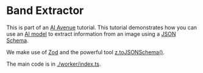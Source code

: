 # Band Extractor

This is part of an [AI Avenue](https://aiavenue.show) tutorial. This tutorial demonstrates how you can use an [AI model](https://developers.cloudflare.com/workers-ai/models/llama-4-scout-17b-16e-instruct/) to extract information from an image using a [JSON Schema](https://json-schema.org/). 

We make use of [Zod](https://zod.dev) and the powerful tool [z.toJSONSchema()](https://zod.dev/json-schema).

The main code is in [./worker/index.ts](./worker/index.ts).
